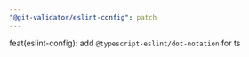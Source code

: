 ```yaml
---
"@git-validator/eslint-config": patch
---
```


feat(eslint-config): add `@typescript-eslint/dot-notation` for ts
